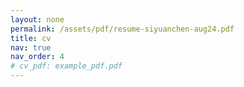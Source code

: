 ```yaml
---
layout: none
permalink: /assets/pdf/resume-siyuanchen-aug24.pdf
title: cv
nav: true
nav_order: 4
# cv_pdf: example_pdf.pdf
---
```

